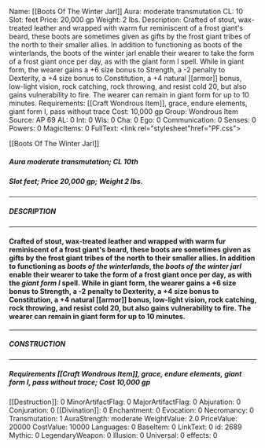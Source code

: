 Name: [[Boots Of The Winter Jarl]]
Aura: moderate transmutation
CL: 10
Slot: feet
Price: 20,000 gp
Weight: 2 lbs.
Description: Crafted of stout, wax-treated leather and wrapped with warm fur reminiscent of a frost giant's beard, these boots are sometimes given as gifts by the frost giant tribes of the north to their smaller allies. In addition to functioning as boots of the winterlands, the boots of the winter jarl enable their wearer to take the form of a frost giant once per day, as with the giant form I spell. While in giant form, the wearer gains a +6 size bonus to Strength, a -2 penalty to Dexterity, a +4 size bonus to Constitution, a +4 natural [[armor]] bonus, low-light vision, rock catching, rock throwing, and resist cold 20, but also gains vulnerability to fire. The wearer can remain in giant form for up to 10 minutes.
Requirements: [[Craft Wondrous Item]], grace, endure elements, giant form I, pass without trace
Cost: 10,000 gp
Group: Wondrous Item
Source: AP 69
AL: 0
Int: 0
Wis: 0
Cha: 0
Ego: 0
Communication: 0
Senses: 0
Powers: 0
MagicItems: 0
FullText: <link rel="stylesheet"href="PF.css"><div class="heading"><p class="alignleft">[[Boots Of The Winter Jarl]]</p><div style="clear: both;"></div></div><div><h5><b>Aura </b>moderate transmutation; <b>CL </b>10th</h5><h5><b>Slot </b>feet; <b>Price </b>20,000 gp; <b>Weight </b>2 lbs.</h5></div><hr/><div><h5><b>DESCRIPTION</b></h5></div><hr/><div><h4><p>Crafted of stout, wax-treated leather and wrapped with warm fur reminiscent of a frost giant's beard, these boots are sometimes given as gifts by the frost giant tribes of the north to their smaller allies. In addition to functioning as <i>boots of the winterlands</i>, the <i>boots of the winter jarl</i> enable their wearer to take the form of a frost giant once per day, as with the <i>giant form I</i> spell. While in giant form, the wearer gains a +6 size bonus to Strength, a -2 penalty to Dexterity, a +4 size bonus to Constitution, a +4 natural [[armor]] bonus, low-light vision, rock catching, rock throwing, and resist cold 20, but also gains vulnerability to fire. The wearer can remain in giant form for up to 10 minutes.</p></h4></div><hr/><div><h5><b>CONSTRUCTION</b></h5></div><hr/><div><h5><b>Requirements </b>[[Craft Wondrous Item]], <i>grace</i>, <i>endure elements</i>, <i>giant form I</i>, <i>pass without trace</i>; <b>Cost </b>10,000 gp</h5></div>
[[Destruction]]: 0
MinorArtifactFlag: 0
MajorArtifactFlag: 0
Abjuration: 0
Conjuration: 0
[[Divination]]: 0
Enchantment: 0
Evocation: 0
Necromancy: 0
Transmutation: 1
AuraStrength: moderate
WeightValue: 2.0
PriceValue: 20000
CostValue: 10000
Languages: 0
BaseItem: 0
LinkText: 0
id: 2689
Mythic: 0
LegendaryWeapon: 0
Illusion: 0
Universal: 0
effects: 0
